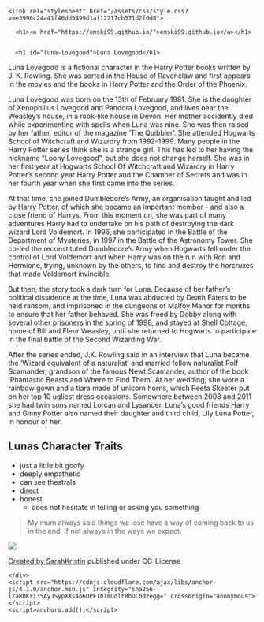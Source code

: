 <!DOCTYPE html>
<html lang="en-US">
  <head>
    <meta charset="UTF-8">
    <meta http-equiv="X-UA-Compatible" content="IE=edge">
    <meta name="viewport" content="width=device-width, initial-scale=1">

<!-- Begin Jekyll SEO tag v2.6.1 -->
<title>Luna Lovegood | emski99.github.io</title>
<meta name="generator" content="Jekyll v3.8.7" />
<meta property="og:title" content="Luna Lovegood" />
<meta property="og:locale" content="en_US" />
<link rel="canonical" href="https://emski99.github.io/" />
<meta property="og:url" content="https://emski99.github.io/" />
<meta property="og:site_name" content="emski99.github.io" />
<script type="application/ld+json">
{"@type":"WebSite","headline":"Luna Lovegood","url":"https://emski99.github.io/","name":"emski99.github.io","@context":"https://schema.org"}</script>
<!-- End Jekyll SEO tag -->

    <link rel="stylesheet" href="/assets/css/style.css?v=e3996c24a41f46dd5499d1af12217cb571d2f0d8">
  </head>
  <body>
    <div class="container-lg px-3 my-5 markdown-body">
      
      <h1><a href="https://emski99.github.io/">emski99.github.io</a></h1>
      

      <h1 id="luna-lovegood">Luna Lovegood</h1>

<p>Luna Lovegood is a fictional character in the Harry Potter books written by J. K. Rowling. She was sorted in the House of Ravenclaw and first appears in the movies and the books in Harry Potter and the Order of the Phoenix.</p>

<p>Luna Lovegood was born on the 13th of February 1981. She is the daughter of Xenophilius Lovegood and Pandora Lovegood, and lives near the Weasley’s house, in a rook-like house in Devon. Her mother accidently died while experimenting with spells when Luna was nine. She was then raised by her father, editor of the magazine ‘The Quibbler’. She attended Hogwarts School of Witchcraft and Wizardry from 1992-1999. Many people in the Harry Potter series think she is a strange girl. This has led to her having the nickname “Loony Lovegood”, but she does not change herself. She was in her first year at Hogwarts School Of Witchcraft and Wizardry in Harry Potter’s second year Harry Potter and the Chamber of Secrets and was in her fourth year when she first came into the series.</p>

<p>At that time, she joined Dumbledore’s Army, an organisation taught and led by Harry Potter, of which she became an important member - and also a close friend of Harrys. From this moment on, she was part of many adventures Harry had to undertake on his path of destroying the dark wizard Lord Voldemort. In 1996, she participated in the Battle of the Department of Mysteries, in 1997 in the Battle of the Astronomy Tower. She co-led the reconstituted Dumbledore’s Army when Hogwarts fell under the control of Lord Voldemort and when Harry was on the run with Ron and Hermione, trying, unknown by the others, to find and destroy the horcruxes that made Voldemort invincible.</p>

<p>But then, the story took a dark turn for Luna. Because of her father’s political dissidence at the time, Luna was abducted by Death Eaters to be held ransom, and imprisoned in the dungeons of Malfoy Manor for months to ensure that her father behaved. She was freed by Dobby along with several other prisoners in the spring of 1998, and stayed at Shell Cottage, home of Bill and Fleur Weasley, until she returned to Hogwarts to participate in the final battle of the Second Wizarding War.</p>

<p>After the series ended, J.K. Rowling said in an interview that Luna became the ‘Wizard equivalent of a naturalist’ and married fellow naturalist Rolf Scamander, grandson of the famous Newt Scamander, author of the book ‘Phantastic Beasts and Where to Find Them’. At her wedding, she wore a rainbow gown and a tiara made of unicorn horns, which Reeta Skeeter put on her top 10 ugliest dress occasions. Somewhere between 2008 and 2011 she had twin sons named Lorcan and Lysander. Luna’s good friends Harry and Ginny Potter also named their daughter and third child, Lily Luna Potter, in honour of her.</p>

<h2 id="lunas-character-traits">Lunas Character Traits</h2>
<ul>
  <li>just a little bit goofy</li>
  <li>deeply empathetic</li>
  <li>can see thestrals</li>
  <li>direct</li>
  <li>honest
    <ul>
      <li>does not hesitate in telling or asking you something</li>
    </ul>
  </li>
</ul>

<blockquote>
  <p>My mum always said
things we lose have a way of coming back to us
in the end.
If not always in the ways we expect.</p>
</blockquote>

<p><img src="https://upload.wikimedia.org/wikipedia/commons/thumb/8/81/Evanna_Lynch_acrylic_ink.jpg/800px-Evanna_Lynch_acrylic_ink.jpg" /></p>

<p><a href="https://www.flickr.com/photos/35643800@N05/4703546529">Created by SarahKristin</a> published under CC-License</p>


      
    </div>
    <script src="https://cdnjs.cloudflare.com/ajax/libs/anchor-js/4.1.0/anchor.min.js" integrity="sha256-lZaRhKri35AyJSypXXs4o6OPFTbTmUoltBbDCbdzegg=" crossorigin="anonymous"></script>
    <script>anchors.add();</script>
    
  </body>
</html>
